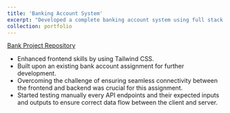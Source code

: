 ```yaml
---
title: 'Banking Account System'
excerpt: "Developed a complete banking account system using full stack MERN 1<br/><img src='../images/bank_intro.png'>"
collection: portfolio
---
```


[Bank Project Repository](https://github.com/BoyWonder64/GroupProject3750-BankingAppFrontEnd)

- Enhanced frontend skills by using Tailwind CSS.
- Built upon an existing bank account assignment for further development.
- Overcoming the challenge of ensuring seamless connectivity between the frontend and backend was crucial for this assignment.
- Started testing manually every API endpoints and their expected inputs and outputs to ensure correct data flow between the client and server.
